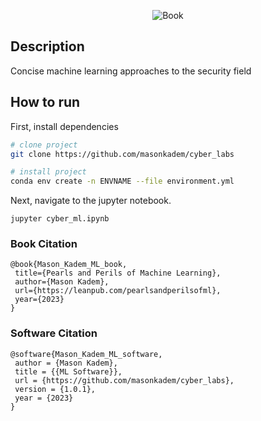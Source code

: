 <div align="center">  

![Book]([https://www.nature.com/articles/nature14539](https://leanpub.com/pearlsandperilsofml))

 </div>

## Description   
Concise machine learning approaches to the security field


 ## How to run  
 First, install dependencies  

```bash
# clone project   
git clone https://github.com/masonkadem/cyber_labs

# install project  
conda env create -n ENVNAME --file environment.yml
 ```
 
 Next, navigate to the jupyter notebook. 
 ```
 jupyter cyber_ml.ipynb
  ```
 
 ### Book Citation  
 ```
 @book{Mason_Kadem_ML_book,
  title={Pearls and Perils of Machine Learning},
  author={Mason Kadem},
  url={https://leanpub.com/pearlsandperilsofml},
  year={2023}
}
```

 ### Software Citation  
 ```
 @software{Mason_Kadem_ML_software,
  author = {Mason Kadem},
  title = {{ML Software}},
  url = {https://github.com/masonkadem/cyber_labs},
  version = {1.0.1},
  year = {2023}
}
```
